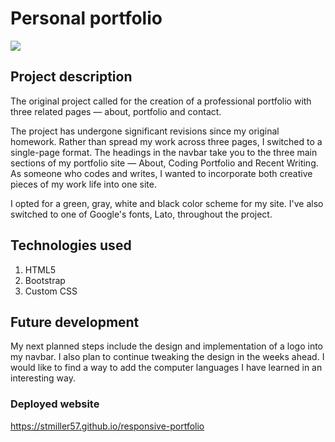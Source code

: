 # Personal portfolio
![](assets/Portfolio.gif)
## Project description
The original project called for the creation of a professional portfolio with three related pages — about, portfolio and contact. 

The project has undergone significant revisions since my original homework. Rather than spread my work across three pages, I switched to a single-page format. The headings in the navbar take you to the three main sections of my portfolio site — About, Coding Portfolio and Recent Writing. As someone who codes and writes, I wanted to incorporate both creative pieces of my work life into one site. 

I opted for a green, gray, white and black color scheme for my site. I've also switched to one of Google's fonts, Lato, throughout the project. 

## Technologies used
1. HTML5
2. Bootstrap
3. Custom CSS

## Future development
My next planned steps include the design and implementation of a logo into my navbar. I also plan to continue tweaking the design in the weeks ahead. I would like to find a way to add the computer languages I have learned in an interesting way. 

### Deployed website
https://stmiller57.github.io/responsive-portfolio

